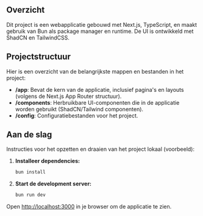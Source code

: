## Overzicht 
Dit project is een webapplicatie gebouwd met Next.js, TypeScript, en maakt gebruik van Bun als package manager en runtime. De UI is ontwikkeld met ShadCN en TailwindCSS.

## Projectstructuur 
Hier is een overzicht van de belangrijkste mappen en bestanden in het project:

-   **/app**: Bevat de kern van de applicatie, inclusief pagina's en layouts (volgens de Next.js App Router structuur).
-   **/components**: Herbruikbare UI-componenten die in de applicatie worden gebruikt (ShadCN/Tailwind componenten).
-   **/config**: Configuratiebestanden voor het project.

## Aan de slag

Instructies voor het opzetten en draaien van het project lokaal (voorbeeld):

1.  **Installeer dependencies:**
    ```bash
    bun install
    ```
2.  **Start de development server:**
    ```bash
    bun run dev
    ```

   Open [http://localhost:3000](http://localhost:3000) in je browser om de applicatie te zien.
